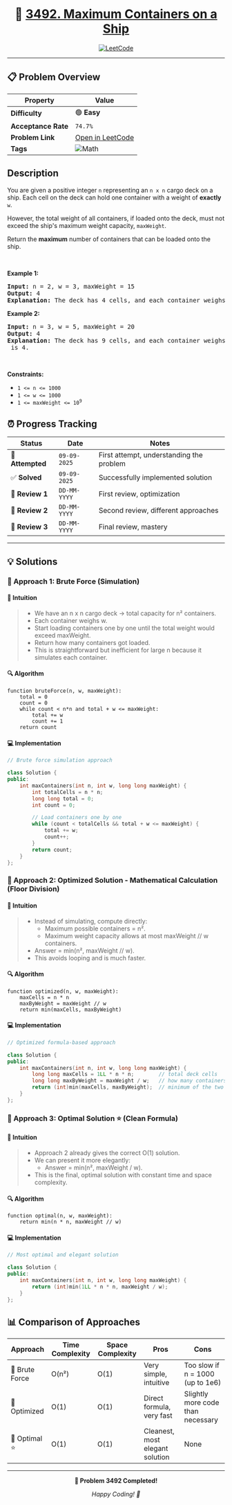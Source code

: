 <div align="center">

# 🧠 [3492. Maximum Containers on a Ship](https://leetcode.com/problems/maximum-containers-on-a-ship/)

[![LeetCode](https://img.shields.io/badge/LeetCode-Problem%203492-FFA116?style=for-the-badge&logo=leetcode&logoColor=white)](https://leetcode.com/problems/maximum-containers-on-a-ship/)

</div>

---

## 📋 Problem Overview

| Property            | Value                                                                           |
| ------------------- | ------------------------------------------------------------------------------- |
| **Difficulty**      | 🟢 **Easy**                                                                     |
| **Acceptance Rate** | `74.7%`                                                                         |
| **Problem Link**    | [Open in LeetCode](https://leetcode.com/problems/maximum-containers-on-a-ship/) |
| **Tags**            | ![Math](https://img.shields.io/badge/-Math-blue?style=flat-square)              |

## Description

<!-- Decription:start -->

<p>You are given a positive integer <code>n</code> representing an <code>n x n</code> cargo deck on a ship. Each cell on the deck can hold one container with a weight of <strong>exactly</strong> <code>w</code>.</p>

<p>However, the total weight of all containers, if loaded onto the deck, must not exceed the ship's maximum weight capacity, <code>maxWeight</code>.</p>

<p>Return the <strong>maximum</strong> number of containers that can be loaded onto the ship.</p>

<p>&nbsp;</p>
<p><strong class="example">Example 1:</strong></p>

<pre>
<strong>Input:</strong> n = 2, w = 3, maxWeight = 15
<strong>Output:</strong> 4
<strong>Explanation:</strong> The deck has 4 cells, and each container weighs 3. The total weight of loading all containers is 12, which does not exceed <code>maxWeight</code>.
</pre>

<p><strong class="example">Example 2:</strong></p>

<pre>
<strong>Input:</strong> n = 3, w = 5, maxWeight = 20
<strong>Output:</strong> 4
<strong>Explanation:</strong> The deck has 9 cells, and each container weighs 5. The maximum number of containers that can be loaded without exceeding <code>maxWeight</code> is 4.
</pre>

<p>&nbsp;</p>
<p><strong>Constraints:</strong></p>

<ul>
    <li><code>1 &lt;= n &lt;= 1000</code></li>
    <li><code>1 &lt;= w &lt;= 1000</code></li>
    <li><code>1 &lt;= maxWeight &lt;= 10<sup>9</sup></code></li>
</ul>

<!-- description:end -->

## ⏰ Progress Tracking

| Status           | Date         | Notes                                    |
| ---------------- | ------------ | ---------------------------------------- |
| 🎯 **Attempted** | `09-09-2025` | First attempt, understanding the problem |
| ✅ **Solved**    | `09-09-2025` | Successfully implemented solution        |
| 🔄 **Review 1**  | `DD-MM-YYYY` | First review, optimization               |
| 🔄 **Review 2**  | `DD-MM-YYYY` | Second review, different approaches      |
| 🔄 **Review 3**  | `DD-MM-YYYY` | Final review, mastery                    |

---

## 💡 Solutions

### 🥉 Approach 1: Brute Force (Simulation)

#### 📝 Intuition

> - We have an n x n cargo deck → total capacity for n² containers.
> - Each container weighs w.
> - Start loading containers one by one until the total weight would exceed maxWeight.
> - Return how many containers got loaded.
> - This is straightforward but inefficient for large n because it simulates each container.

#### 🔍 Algorithm

```pseudo
function bruteForce(n, w, maxWeight):
    total = 0
    count = 0
    while count < n*n and total + w <= maxWeight:
        total += w
        count += 1
    return count
```

#### 💻 Implementation

```cpp
// Brute force simulation approach

class Solution {
public:
    int maxContainers(int n, int w, long long maxWeight) {
        int totalCells = n * n;
        long long total = 0;
        int count = 0;

        // Load containers one by one
        while (count < totalCells && total + w <= maxWeight) {
            total += w;
            count++;
        }
        return count;
    }
};
```

### 🥈 Approach 2: Optimized Solution - Mathematical Calculation (Floor Division)

#### 📝 Intuition

> - Instead of simulating, compute directly:
>   - Maximum possible containers = n².
>   - Maximum weight capacity allows at most maxWeight // w containers.
> - Answer = min(n², maxWeight // w).
> - This avoids looping and is much faster.

#### 🔍 Algorithm

```pseudo
function optimized(n, w, maxWeight):
    maxCells = n * n
    maxByWeight = maxWeight // w
    return min(maxCells, maxByWeight)
```

#### 💻 Implementation

```cpp
// Optimized formula-based approach

class Solution {
public:
    int maxContainers(int n, int w, long long maxWeight) {
        long long maxCells = 1LL * n * n;        // total deck cells
        long long maxByWeight = maxWeight / w;   // how many containers by weight limit
        return (int)min(maxCells, maxByWeight);  // minimum of the two
    }
};
```

### 🥇 Approach 3: Optimal Solution ⭐ (Clean Formula)

#### 📝 Intuition

> - Approach 2 already gives the correct O(1) solution.
> - We can present it more elegantly:
>   - Answer = min(n², maxWeight / w).
> - This is the final, optimal solution with constant time and space complexity.

#### 🔍 Algorithm

```pseudo
function optimal(n, w, maxWeight):
    return min(n * n, maxWeight // w)
```

#### 💻 Implementation

```cpp
// Most optimal and elegant solution

class Solution {
public:
    int maxContainers(int n, int w, long long maxWeight) {
        return (int)min(1LL * n * n, maxWeight / w);
    }
};
```

## 📊 Comparison of Approaches

| Approach       | Time Complexity | Space Complexity | Pros                            | Cons                              |
| -------------- | --------------- | ---------------- | ------------------------------- | --------------------------------- |
| 🥉 Brute Force | O(n²)           | O(1)             | Very simple, intuitive          | Too slow if n = 1000 (up to 1e6)  |
| 🥈 Optimized   | O(1)            | O(1)             | Direct formula, very fast       | Slightly more code than necessary |
| 🥇 Optimal ⭐  | O(1)            | O(1)             | Cleanest, most elegant solution | None                              |

---

<div align="center">

**🎯 Problem 3492 Completed!**

_Happy Coding! 🚀_

</div>

